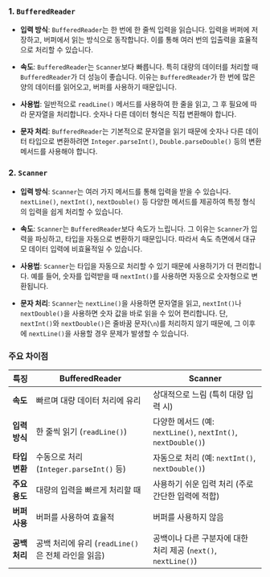 ### 1. `BufferedReader`

- **입력 방식**: `BufferedReader`는 한 번에 한 줄씩 입력을 읽습니다. 입력을 버퍼에 저장하고, 버퍼에서 읽는 방식으로 동작합니다. 이를 통해 여러 번의 입출력을 효율적으로 처리할 수 있습니다.
    
- **속도**: `BufferedReader`는 `Scanner`보다 빠릅니다. 특히 대량의 데이터를 처리할 때 `BufferedReader`가 더 성능이 좋습니다. 이유는 `BufferedReader`가 한 번에 많은 양의 데이터를 읽어오고, 버퍼를 사용하기 때문입니다.
    
- **사용법**: 일반적으로 `readLine()` 메서드를 사용하여 한 줄을 읽고, 그 후 필요에 따라 문자열을 처리합니다. 숫자나 다른 데이터 형식은 직접 변환해야 합니다.
    
- **문자 처리**: `BufferedReader`는 기본적으로 문자열을 읽기 때문에 숫자나 다른 데이터 타입으로 변환하려면 `Integer.parseInt()`, `Double.parseDouble()` 등의 변환 메서드를 사용해야 합니다.
### 2. `Scanner`

- **입력 방식**: `Scanner`는 여러 가지 메서드를 통해 입력을 받을 수 있습니다. `nextLine()`, `nextInt()`, `nextDouble()` 등 다양한 메서드를 제공하여 특정 형식의 입력을 쉽게 처리할 수 있습니다.
    
- **속도**: `Scanner`는 `BufferedReader`보다 속도가 느립니다. 그 이유는 `Scanner`가 입력을 파싱하고, 타입을 자동으로 변환하기 때문입니다. 따라서 속도 측면에서 대규모 데이터 입력에 비효율적일 수 있습니다.
    
- **사용법**: `Scanner`는 타입을 자동으로 처리할 수 있기 때문에 사용하기가 더 편리합니다. 예를 들어, 숫자를 입력받을 때 `nextInt()`를 사용하면 자동으로 숫자형으로 변환됩니다.
    
- **문자 처리**: `Scanner`는 `nextLine()`을 사용하면 문자열을 읽고, `nextInt()`나 `nextDouble()`을 사용하면 숫자 값을 바로 읽을 수 있어 편리합니다. 단, `nextInt()`와 `nextDouble()`은 줄바꿈 문자(`\n`)를 처리하지 않기 때문에, 그 이후에 `nextLine()`을 사용할 경우 문제가 발생할 수 있습니다.

### 주요 차이점

|**특징**|**BufferedReader**|**Scanner**|
|---|---|---|
|**속도**|빠르며 대량 데이터 처리에 유리|상대적으로 느림 (특히 대량 입력 시)|
|**입력 방식**|한 줄씩 읽기 (`readLine()`)|다양한 메서드 (예: `nextLine()`, `nextInt()`, `nextDouble()`)|
|**타입 변환**|수동으로 처리 (`Integer.parseInt()` 등)|자동으로 처리 (예: `nextInt()`, `nextDouble()`)|
|**주요 용도**|대량의 입력을 빠르게 처리할 때|사용하기 쉬운 입력 처리 (주로 간단한 입력에 적합)|
|**버퍼 사용**|버퍼를 사용하여 효율적|버퍼를 사용하지 않음|
|**공백 처리**|공백 처리에 유리 (`readLine()`은 전체 라인을 읽음)|공백이나 다른 구분자에 대한 처리 제공 (`next()`, `nextLine()`)|